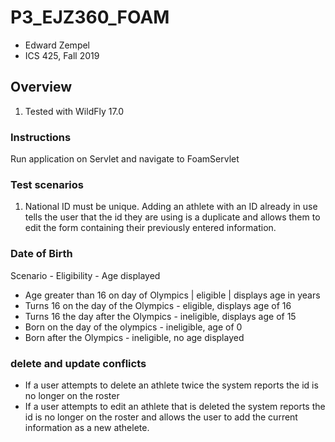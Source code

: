 # P3_EJZ360_FOAM
* Edward Zempel
* ICS 425, Fall 2019

## Overview
1. Tested with WildFly 17.0

### Instructions
Run application on Servlet and navigate to FoamServlet

### Test scenarios
1. National ID must be unique. Adding an athlete with an ID already in use tells the user that the id they are using is a duplicate and allows them to edit the form containing their previously entered information.

### Date of Birth

Scenario - Eligibility  - Age displayed

 * Age greater than 16 on day of Olympics | eligible | displays age in years
 * Turns 16 on the day of the Olympics - eligible, displays age of 16
 * Turns 16 the day after the Olympics - ineligible, displays age of 15
 * Born on the day of the olympics - ineligible, age of 0
 * Born after the Olympics - ineligible, no age displayed
 
### delete and update conflicts

* If a user attempts to delete an athlete twice the system reports the id is no longer on the roster
* If a user attempts to edit an athlete that is deleted the system reports the id is no longer on the roster and allows the user to add the current information as a new athelete.